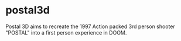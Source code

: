 # postal3d
Postal 3D aims to recreate the 1997 Action packed 3rd person shooter "POSTAL" into a first person experience in DOOM.
